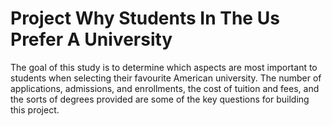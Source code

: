 # Project Why Students In The Us Prefer A University
The goal of this study is to determine which aspects are most important to students when selecting their favourite American university. The number of applications, admissions, and enrollments, the cost of tuition and fees, and the sorts of degrees provided are some of the key questions for building this project.
